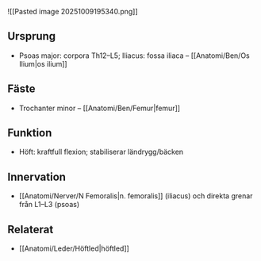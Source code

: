 ![[Pasted image 20251009195340.png]]
## Ursprung
- Psoas major: corpora Th12–L5; Iliacus: fossa iliaca – [[Anatomi/Ben/Os Ilium|os ilium]]

## Fäste
- Trochanter minor – [[Anatomi/Ben/Femur|femur]]

## Funktion
- Höft: kraftfull flexion; stabiliserar ländrygg/bäcken

## Innervation
- [[Anatomi/Nerver/N Femoralis|n. femoralis]] (iliacus) och direkta grenar från L1–L3 (psoas)

## Relaterat
- [[Anatomi/Leder/Höftled|höftled]]
